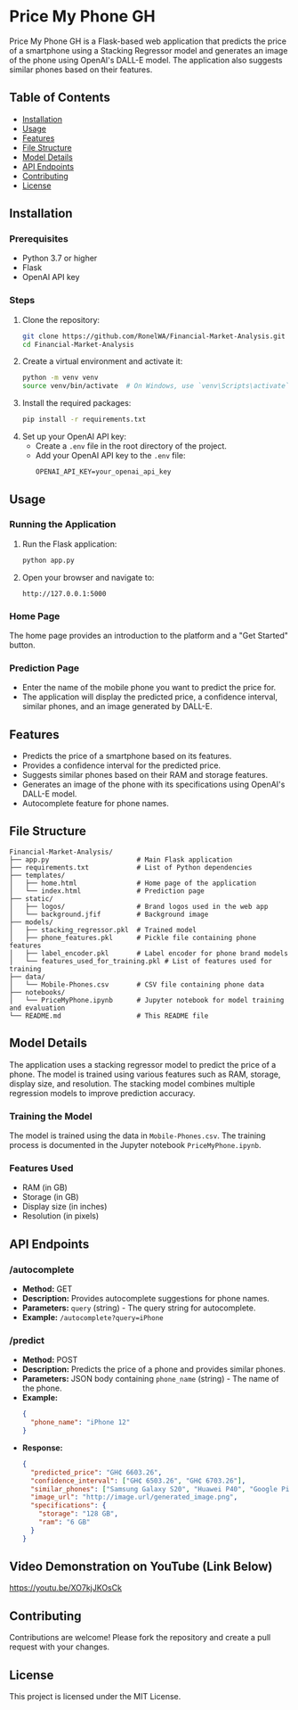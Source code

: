 # Price My Phone GH

Price My Phone GH is a Flask-based web application that predicts the price of a smartphone using a Stacking Regressor model and generates an image of the phone using OpenAI's DALL-E model. The application also suggests similar phones based on their features.

## Table of Contents
- [Installation](#installation)
- [Usage](#usage)
- [Features](#features)
- [File Structure](#file-structure)
- [Model Details](#model-details)
- [API Endpoints](#api-endpoints)
- [Contributing](#contributing)
- [License](#license)

## Installation

### Prerequisites
- Python 3.7 or higher
- Flask
- OpenAI API key

### Steps
1. Clone the repository:
    ```bash
    git clone https://github.com/RonelWA/Financial-Market-Analysis.git
    cd Financial-Market-Analysis
    ```
2. Create a virtual environment and activate it:
    ```bash
    python -m venv venv
    source venv/bin/activate  # On Windows, use `venv\Scripts\activate`
    ```
3. Install the required packages:
    ```bash
    pip install -r requirements.txt
    ```
4. Set up your OpenAI API key:
    - Create a `.env` file in the root directory of the project.
    - Add your OpenAI API key to the `.env` file:
        ```
        OPENAI_API_KEY=your_openai_api_key
        ```

## Usage

### Running the Application
1. Run the Flask application:
    ```bash
    python app.py
    ```
2. Open your browser and navigate to:
    ```
    http://127.0.0.1:5000
    ```

### Home Page
The home page provides an introduction to the platform and a "Get Started" button.

### Prediction Page
- Enter the name of the mobile phone you want to predict the price for.
- The application will display the predicted price, a confidence interval, similar phones, and an image generated by DALL-E.

## Features
- Predicts the price of a smartphone based on its features.
- Provides a confidence interval for the predicted price.
- Suggests similar phones based on their RAM and storage features.
- Generates an image of the phone with its specifications using OpenAI's DALL-E model.
- Autocomplete feature for phone names.

## File Structure
```
Financial-Market-Analysis/
├── app.py                      # Main Flask application
├── requirements.txt            # List of Python dependencies
├── templates/
│   ├── home.html               # Home page of the application
│   └── index.html              # Prediction page
├── static/
│   ├── logos/                  # Brand logos used in the web app
│   └── background.jfif         # Background image
├── models/
│   ├── stacking_regressor.pkl  # Trained model
│   ├── phone_features.pkl      # Pickle file containing phone features
│   ├── label_encoder.pkl       # Label encoder for phone brand models
│   └── features_used_for_training.pkl # List of features used for training
├── data/
│   └── Mobile-Phones.csv       # CSV file containing phone data
├── notebooks/
│   └── PriceMyPhone.ipynb      # Jupyter notebook for model training and evaluation
└── README.md                   # This README file
```

## Model Details
The application uses a stacking regressor model to predict the price of a phone. The model is trained using various features such as RAM, storage, display size, and resolution. The stacking model combines multiple regression models to improve prediction accuracy.

### Training the Model
The model is trained using the data in `Mobile-Phones.csv`. The training process is documented in the Jupyter notebook `PriceMyPhone.ipynb`.

### Features Used
- RAM (in GB)
- Storage (in GB)
- Display size (in inches)
- Resolution (in pixels)

## API Endpoints

### /autocomplete
- **Method:** GET
- **Description:** Provides autocomplete suggestions for phone names.
- **Parameters:** `query` (string) - The query string for autocomplete.
- **Example:** `/autocomplete?query=iPhone`

### /predict
- **Method:** POST
- **Description:** Predicts the price of a phone and provides similar phones.
- **Parameters:** JSON body containing `phone_name` (string) - The name of the phone.
- **Example:**
    ```json
    {
      "phone_name": "iPhone 12"
    }
    ```
- **Response:**
    ```json
    {
      "predicted_price": "GH₵ 6603.26",
      "confidence_interval": ["GH₵ 6503.26", "GH₵ 6703.26"],
      "similar_phones": ["Samsung Galaxy S20", "Huawei P40", "Google Pixel 5"],
      "image_url": "http://image.url/generated_image.png",
      "specifications": {
        "storage": "128 GB",
        "ram": "6 GB"
      }
    }
    ```
## Video Demonstration on YouTube (Link Below)
https://youtu.be/XO7kjJKOsCk

## Contributing
Contributions are welcome! Please fork the repository and create a pull request with your changes.

## License
This project is licensed under the MIT License.
